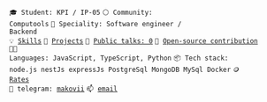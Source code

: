 <code>🎓 Student: KPI / IP-05</code>
<code>⚪ Community: Computools</code>
<code>👷 Speciality: Software engineer / Backend</code><br>
<code>💡 [Skills](SKILLS.md)</code>
<code>🧻 [Projects](PROJECTS.md)</code>
<code>📢 [Public talks: 0](TALKS.md)</code>
<code>👀 [Open-source contribution](CONTRIBUTION.md)</code><br>
<code>🧑‍💻 Languages: JavaScript, TypeScript, Python</code>
<code>📦 Tech stack: node.js nestJs expressJs PostgreSql MongoDB MySql Docker</code>
<code>🪙 [Rates](RATES.md)</code><br>
<code>💬 telegram: [makovii]()</code>
<code>📫 [email](viktorkaktysikov@gmail.com)</code>
